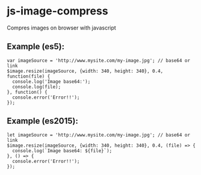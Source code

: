 # js-image-compress
Compres images on browser with javascript

## Example (es5):
```
var imageSource = 'http://www.mysite.com/my-image.jpg'; // base64 or link
$image.resize(imageSource, {width: 340, height: 340}, 0.4, function(file) {
  console.log('Image base64:');
  console.log(file);
}, function() {
  console.error('Error!!');
});
```

## Example (es2015):
```
let imageSource = 'http://www.mysite.com/my-image.jpg'; // base64 or link
$image.resize(imageSource, {width: 340, height: 340}, 0.4, (file) => {
  console.log(`Image base64: ${file}`);
}, () => {
  console.error('Error!!');
});
```
